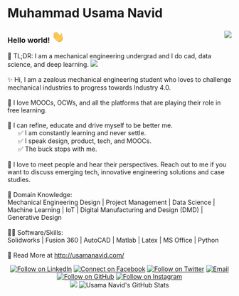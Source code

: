 <!--<img align="center" src="https://github.com/muqadir1/muqadir1/blob/master/Assets/banner.png" />
-->
# Muhammad Usama Navid
### Hello world! <img src="https://github.com/concaption/concaption/blob/master/Assets/Hi.gif" width="28px"> <img align="right" src="https://badges.pufler.dev/visits/concaption/concaption/">
 🚀 TL;DR: I am a mechanical engineering undergrad and I do cad, data science, and deep learning. 
 <img src="https://media.giphy.com/media/WUlplcMpOCEmTGBtBW/giphy.gif" width="30">
 <br /><br />
✨ Hi, I am a zealous mechanical engineering student who loves to challenge mechanical industries to progress towards Industry 4.0.
 <br /><br />
💖 I love MOOCs, OCWs, and all the platforms that are playing their role in free learning.
 <br /><br />
🐛 I can refine, educate and drive myself to be better me.
<br />
 &nbsp;  &nbsp;  &nbsp;  ✅ I am constantly learning and never settle.<br />
 &nbsp;  &nbsp;  &nbsp;  ✅ I speak design, product, tech, and MOOCs.<br />
 &nbsp;  &nbsp;  &nbsp;  ✅ The buck stops with me.
 <br /><br />
🤝 I love to meet people and hear their perspectives. Reach out to me if you want to discuss emerging tech, innovative engineering solutions and case studies.
 <br /><br />
👀 Domain Knowledge:<br />
Mechanical Engineering Design | Project Management | Data Science | Machine Learning | IoT | Digital Manufacturing and Design (DMD) | Generative Design
 <br /><br />
👨‍💻 Software/Skills:<br />
Solidworks | Fusion 360 | AutoCAD | Matlab | Latex | MS Office | Python
 <br /><br />
🔗 Read More at http://usamanavid.com/
<br />
<p align="center">
<a href="https://www.linkedin.com/in/concaption/"><img title="Follow on LinkedIn" src="https://img.shields.io/badge/LinkedIn-0077B5?style=for-the-badge&logo=linkedin&logoColor=white"/></a>
<a href="https://www.facebook.com/concaption"><img title="Connect on Facebook" src="https://img.shields.io/badge/Facebook-1877F2?style=for-the-badge&logo=facebook&logoColor=white"/></a>
<a href="https://twitter.com/concaption"><img title="Follow on Twitter" src="https://img.shields.io/badge/Twitter-1DA1F2?style=for-the-badge&logo=twitter&logoColor=white"/></a>
<a href="mailto:concaption@gmail.com"><img title="Email" src="https://img.shields.io/badge/Gmail-D14836?style=for-the-badge&logo=gmail&logoColor=white"/></a>
<a href="https://github.com/concaption"><img title="Follow on GitHub" src="https://img.shields.io/badge/GitHub-100000?style=for-the-badge&logo=github&logoColor=white"/></a>
<a href="https://www.instagram.com/concaption"><img title="Follow on Instagram" src="https://img.shields.io/badge/Instagram-E4405F?style=for-the-badge&logo=instagram&logoColor=white"/></a>
 <br/>
<img width="40%" src="http://github-readme-streak-stats.herokuapp.com?user=concaption&theme=highcontrast&hide_border=true&ring=33D679&stroke=33D679&border=33D679&fire=33D679&currStreakNum=33D679&sideNums=33D679&currStreakLabel=33D679"> <img width="40%" src="https://github-readme-stats.vercel.app/api?username=concaption&show_icons=true&hide_border=true&theme=dark" alt="Usama Navid's GitHub Stats">
</p>
